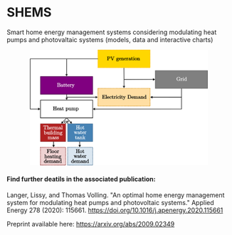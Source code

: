 # SHEMS
Smart home energy management systems considering modulating heat pumps and photovaltaic systems (models, data and interactive charts)

<p align="center">
  <img src="single_building\pics\SHEMS_graph.png" width="400"/>
</p>

#### Find further deatils in the associated publication:

Langer, Lissy, and Thomas Volling. "An optimal home energy management system for modulating heat pumps and photovoltaic systems." Applied Energy 278 (2020): 115661. https://doi.org/10.1016/j.apenergy.2020.115661

Preprint available here: https://arxiv.org/abs/2009.02349
